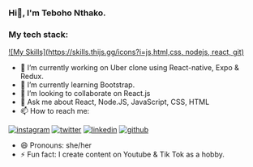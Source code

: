 ### Hi👋, I'm Teboho Nthako.

### My tech stack: 
[![My Skills](https://skills.thijs.gg/icons?i=js,html,css, nodejs, react, git)](https://skills.thijs.gg)

<!--
**tebohonthako/tebohonthako** is a ✨ _special_ ✨ repository because its `README.md` (this file) appears on your GitHub profile.
-->


- 🔭 I’m currently working on Uber clone using React-native, Expo & Redux.
- 🌱 I’m currently learning Bootstrap.
- 👯 I’m looking to collaborate on React.js
- 💬 Ask me about React, Node.JS, JavaScript, CSS, HTML
- 📫 How to reach me: 
<!-- display the social media buttons in your README -->


[![instagram](https://github.com/shikhar1020jais1/Git-Social/blob/master/Icons/Instagram.png (Instagram))][2]
[![twitter](https://github.com/shikhar1020jais1/Git-Social/blob/master/Icons/Twitter.png (Twitter))][3]
[![linkedin](https://github.com/shikhar1020jais1/Git-Social/blob/master/Icons/LinkedIn.png (LinkedIn))][4]
[![github](https://github.com/shikhar1020jais1/Git-Social/blob/master/Icons/Github.png (Github))][5]

<!-- To Link your profile to the media buttons -->

[2]: https://www.instagram.com/tebooo_n
[3]: https://www.twitter.com/tebooo_n
[4]: https://www.linkedin.com/in/tebohonthako/
[5]: https://www.github.com/tebohonthako

- 😄 Pronouns: she/her
- ⚡ Fun fact: I create content on Youtube & Tik Tok as a hobby.









